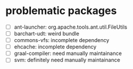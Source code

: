 # problematic packages
- [ ] ant-launcher: org.apache.tools.ant.util.FileUtils
- [ ] barchart-udt: weird bundle
- [ ] commons-vfs: incomplete dependency
- [ ] ehcache: incomplete dependency
- [ ] graal-compiler: need manually maintainance
- [ ] svm: definitely need manually maintainance

